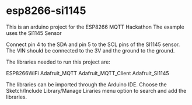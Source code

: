 # esp8266-si1145

This is an arduino project for the ESP8266 MQTT Hackathon
The example uses the SI1145 Sensor

Connect pin 4 to the SDA and pin 5 to the SCL pins of the SI1145 sensor.
The VIN should be connected to the 3V and the ground to the ground.

The libraries needed to run this project are:

ESP8266WiFi
Adafruit_MQTT
Adafruit_MQTT_Client
Adafruit_SI1145

The libraries can be imported through the Arduino IDE. Choose the Sketch/Include Library/Manage Liraries menu option to search and add the libraries.
